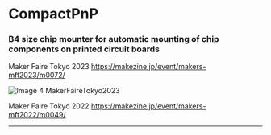 # CompactPnP
### B4 size chip mounter for automatic mounting of chip components on printed circuit boards

Maker Faire Tokyo 2023
 https://makezine.jp/event/makers-mft2023/m0072/

![Image 4 MakerFaireTokyo2023](https://makezine.jp/event/wp-content/uploads/sites/2/2023/08/CSO2OHAg.jpg)

Maker Faire Tokyo 2022
 https://makezine.jp/event/makers-mft2022/m0049/


---
